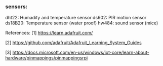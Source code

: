
### sensors:
dht22: Humadity and temperature sensor
ds602: PIR motion sensor
ds18B20: Temperature sensor (water proof)
hw484: sound sensor (mice)


References:
[1] https://learn.adafruit.com/

[2] https://github.com/adafruit/Adafruit_Learning_System_Guides

[3] https://docs.microsoft.com/en-us/windows/iot-core/learn-about-hardware/pinmappings/pinmappingsrpi
